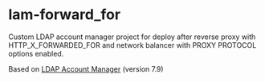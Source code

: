# lam-forward_for
Custom LDAP account manager project for deploy after reverse proxy with HTTP_X_FORWARDED_FOR and network balancer with PROXY PROTOCOL options enabled.

Based on [LDAP Account Manager](https://github.com/LDAPAccountManager/lam) (version 7.9)